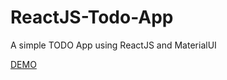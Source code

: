 # ReactJS-Todo-App
A simple TODO App using ReactJS and MaterialUI

[DEMO](http://material-todos.surge.sh/)
